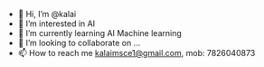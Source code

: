 - 👋 Hi, I’m @kalai
- 👀 I’m interested in AI
- 🌱 I’m currently learning AI Machine learning
- 💞️ I’m looking to collaborate on ...
- 📫 How to reach me kalaimsce1@gmail.com, mob: 7826040873

<!---
kalaimscse1/kalaimscse1 is a ✨ special ✨ repository because its `README.md` (this file) appears on your GitHub profile.
You can click the Preview link to take a look at your changes.
--->
